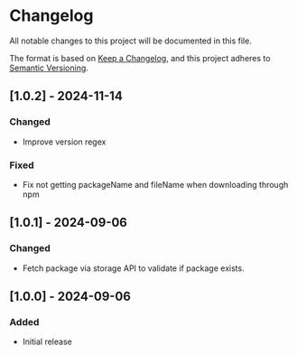  # Changelog
All notable changes to this project will be documented in this file.

The format is based on [Keep a Changelog](https://keepachangelog.com/en/1.0.0/),
and this project adheres to [Semantic Versioning](https://semver.org/spec/v2.0.0.html).

## [1.0.2] - 2024-11-14

### Changed

- Improve version regex

### Fixed

- Fix not getting packageName and fileName when downloading through npm

## [1.0.1] - 2024-09-06

### Changed

- Fetch package via storage API to validate if package exists.

## [1.0.0] - 2024-09-06

### Added

- Initial release

